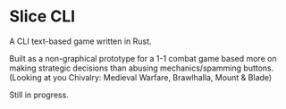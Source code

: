 # Slice CLI

A CLI text-based game written in Rust.

Built as a non-graphical prototype for a 1-1 combat game based more on making strategic decisions than abusing mechanics/spamming buttons. (Looking at you Chivalry: Medieval Warfare, Brawlhalla, Mount & Blade)

Still in progress.
